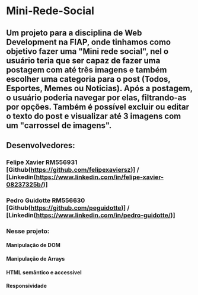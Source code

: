# Mini-Rede-Social
## Um projeto para a disciplina de Web Development na FIAP, onde tinhamos como objetivo fazer uma "Mini rede social", nel o usuário teria que ser capaz de fazer uma postagem com até três imagens e também escolher uma categoria para o post (Todos, Esportes, Memes ou Noticias). Após a postagem, o usuário poderia navegar por elas, filtrando-as por opções. Também é possível excluir ou editar o texto do post e visualizar até 3 imagens com um "carrossel de imagens".

## Desenvolvedores:
### Felipe Xavier RM556931 [Github(https://github.com/felipexaviersz)] / [Linkedin(https://www.linkedin.com/in/felipe-xavier-08237325b/)]
### Pedro Guidotte RM556630 [Github(https://github.com/peguidotte)] / [Linkedin(https://www.linkedin.com/in/pedro-guidotte/)]

### Nesse projeto:
#### Manipulação de DOM
#### Manipulação de Arrays
#### HTML semântico e accessível
#### Responsividade


